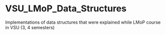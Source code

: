 # VSU_LMoP_Data_Structures
 Implementations of data structures that were explained while LMoP course in VSU (3, 4 semesters) 
